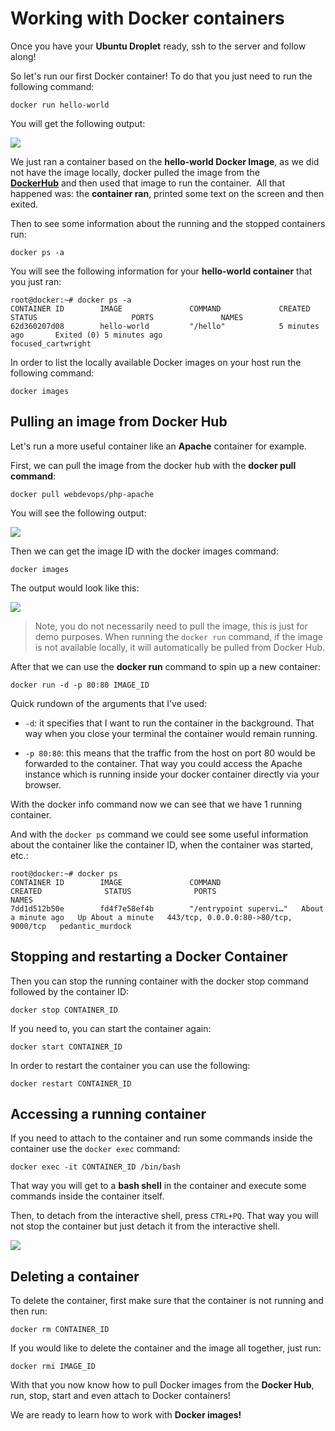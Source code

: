 # Working with Docker containers

Once you have your **Ubuntu Droplet** ready, ssh to the server and follow along!

So let's run our first Docker container! To do that you just need to run the following command:

```
docker run hello-world
```

You will get the following output:

![](https://cdn.devdojo.com/posts/images/April2020/docker-run.png)

We just ran a container based on the **hello-world Docker Image**, as we did not have the image locally, docker pulled the image from the **[DockerHub](https://hub.docker.com)** and then used that image to run the container. 
All that happened was: the **container ran**, printed some text on the screen and then exited.

Then to see some information about the running and the stopped containers run:

```
docker ps -a
```

You will see the following information for your **hello-world container** that you just ran:

```
root@docker:~# docker ps -a
CONTAINER ID        IMAGE               COMMAND             CREATED             STATUS                     PORTS               NAMES
62d360207d08        hello-world         "/hello"            5 minutes ago       Exited (0) 5 minutes ago                       focused_cartwright
```

In order to list the locally available Docker images on your host run the following command:

```
docker images
```


## Pulling an image from Docker Hub

Let's run a more useful container like an **Apache** container for example. 

First, we can pull the image from the docker hub with the **docker pull command**:

```
docker pull webdevops/php-apache
```

You will see the following output:

![](https://cdn.devdojo.com/posts/images/April2020/docker-pull-php-apache.png)

Then we can get the image ID with the docker images command:

```
docker images
```

The output would look like this:

![](https://cdn.devdojo.com/posts/images/April2020/docker-images.png)

> Note, you do not necessarily need to pull the image, this is just for demo purposes. When running the `docker run` command, if the image is not available locally, it will automatically be pulled from Docker Hub.

After that we can use the **docker run** command to spin up a new container:

```
docker run -d -p 80:80 IMAGE_ID
```

Quick rundown of the arguments that I've used:

* `-d`: it specifies that I want to run the container in the background. That way when you close your terminal the container would remain running.

* `-p 80:80`: this means that the traffic from the host on port 80 would be forwarded to the container. That way you could access the Apache instance which is running inside your docker container directly via your browser.

With the docker info command now we can see that we have 1 running container. 

And with the `docker ps` command we could see some useful information about the container like the container ID, when the container was started, etc.:

```
root@docker:~# docker ps
CONTAINER ID        IMAGE               COMMAND                  CREATED              STATUS              PORTS                                   NAMES
7dd1d512b50e        fd4f7e58ef4b        "/entrypoint supervi…"   About a minute ago   Up About a minute   443/tcp, 0.0.0.0:80->80/tcp, 9000/tcp   pedantic_murdock
```


## Stopping and restarting a Docker Container

Then you can stop the running container with the docker stop command followed by the container ID:

```
docker stop CONTAINER_ID
```

If you need to, you can start the container again:

```
docker start CONTAINER_ID
```

In order to restart the container you can use the following:

```
docker restart CONTAINER_ID
```


## Accessing a running container

If you need to attach to the container and run some commands inside the container use the `docker exec` command:

```
docker exec -it CONTAINER_ID /bin/bash 
```

That way you will get to a **bash shell** in the container and execute some commands inside the container itself. 

Then, to detach from the interactive shell, press `CTRL+PQ`. That way you will not stop the container but just detach it from the interactive shell.

![](https://cdn.devdojo.com/posts/images/April2020/docker-exec-stop1.png)


## Deleting a container

To delete the container, first make sure that the container is not running and then run:

```
docker rm CONTAINER_ID
```

If you would like to delete the container and the image all together, just run:

```
docker rmi IMAGE_ID
```


With that you now know how to pull Docker images from the **Docker Hub**, run, stop, start and even attach to Docker containers!

We are ready to learn how to work with **Docker images!**
